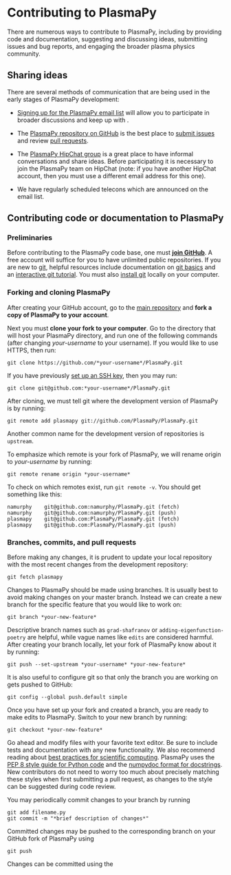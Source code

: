 # Contributing to PlasmaPy

There are numerous ways to contribute to PlasmaPy, including by
providing code and documentation, suggesting and discussing ideas,
submitting issues and bug reports, and engaging the broader plasma
physics community.  

## Sharing ideas

There are several methods of communication that are being used in the
early stages of PlasmaPy development:

* [Signing up for the PlasmaPy email
  list](https://groups.google.com/forum/#!forum/plasmapy) will allow
  you to participate in broader discussions and keep up with .

* The [PlasmaPy repository on
  GitHub](https://github.com/PlasmaPy/plasmapy) is the best place to
  [submit issues](https://github.com/PlasmaPy/plasmapy/issues) and
  review [pull requests](https://github.com/PlasmaPy/plasmapy/pulls).

* The [PlasmaPy HipChat group](https://plasmapy.hipchat.com/chat) is a
  great place to have informal conversations and share ideas.  Before
  participating it is necessary to join the PlasmaPy team on HipChat
  (note: if you have another HipChat account, then you must use a
  different email address for this one).

* We have regularly scheduled telecons which are announced on the
  email list.

## Contributing code or documentation to PlasmaPy

### Preliminaries

Before contributing to the PlasmaPy code base, one must [**join
GitHub**](https://github.com/join?source=header-home).  A free account
will suffice for you to have unlimited public repositories.  If you
are new to [git](https://git-scm.com/), helpful resources include
documentation on [git
basics](https://git-scm.com/book/en/v2/Getting-Started-Git-Basics) and
an [interactive git
tutorial](https://try.github.io/levels/1/challenges/1).  You must also
[install
git](https://git-scm.com/book/en/v2/Getting-Started-Installing-Git)
locally on your computer.

### Forking and cloning PlasmaPy

After creating your GitHub account, go to the [main
repository](https://github.com/PlasmaPy/PlasmaPy) and **fork a copy of
PlasmaPy to your account**.

Next you must **clone your fork to your computer**.  Go to the
directory that will host your PlasmaPy directory, and run one of the
following commands (after changing *your-username* to your username).
If you would like to use HTTPS, then run:
```
git clone https://github.com/*your-username*/PlasmaPy.git
```
If you have previously [set up an SSH
key](https://help.github.com/articles/generating-a-new-ssh-key-and-adding-it-to-the-ssh-agent/), then you may run:
```
git clone git@github.com:*your-username*/PlasmaPy.git
```

After cloning, we must tell git where the development version of
PlasmaPy is by running:
```
git remote add plasmapy git://github.com/PlasmaPy/PlasmaPy.git
```
Another common name for the development version of repositories is `upstream`.

To emphasize which remote is your fork of PlasmaPy, we will rename origin to *your-username* by running:
```
git remote rename origin *your-username*
```

To check on which remotes exist, run `git remote -v`.  You should get
something like this:
```
namurphy	git@github.com:namurphy/PlasmaPy.git (fetch)
namurphy	git@github.com:namurphy/PlasmaPy.git (push)
plasmapy	git@github.com:PlasmaPy/PlasmaPy.git (fetch)
plasmapy	git@github.com:PlasmaPy/PlasmaPy.git (push)
```

### Branches, commits, and pull requests

Before making any changes, it is prudent to update your local
repository with the most recent changes from the development
repository: 
```
git fetch plasmapy
```

Changes to PlasmaPy should be made using branches.  It is usually best
to avoid making changes on your master branch.  Instead we can create
a new branch for the specific feature that you would like to work on:
```
git branch *your-new-feature*
```
Descriptive branch names such as `grad-shafranov` or
`adding-eigenfunction-poetry` are helpful, while vague names like
`edits` are considered harmful.  After creating your branch locally,
let your fork of PlasmaPy know about it by running:
```
git push --set-upstream *your-username* *your-new-feature*
```
It is also useful to configure git so that only the branch you are
working on gets pushed to GitHub:
```
git config --global push.default simple
```

Once you have set up your fork and created a branch, you are ready to
make edits to PlasmaPy.  Switch to your new branch by running:
```
git checkout *your-new-feature*
```
Go ahead and modify files with your favorite text editor.  Be sure to
include tests and documentation with any new functionality.  We also
recommend reading about [best practices for scientific
computing](https://doi.org/10.1371/journal.pbio.1001745).
PlasmaPy uses the [PEP 8 style guide for Python
code](https://www.python.org/dev/peps/pep-0008/) and the [numpydoc
format for
docstrings](https://github.com/numpy/numpy/blob/master/doc/HOWTO_DOCUMENT.rst.txt).
New contributors do not need to worry too much about precisely
matching these styles when first submitting a pull request, as changes
to the style can be suggested during code review.

You may periodically commit changes to your branch by running
```
git add filename.py
git commit -m "*brief description of changes*"
```
Committed changes may be pushed to the corresponding branch on your
GitHub fork of PlasmaPy using
```
git push
```


Changes can be committed using the 


